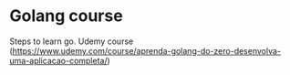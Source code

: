 # Golang course

Steps to learn go.
Udemy course (https://www.udemy.com/course/aprenda-golang-do-zero-desenvolva-uma-aplicacao-completa/)
